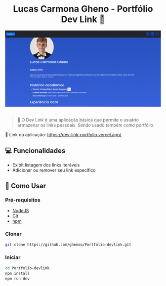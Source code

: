 <br />

  <h1 align="center"> Lucas Carmona Gheno - Portfólio Dev Link 🧠 </h1>

<div align="center"><img src="/assets/Screenshot_1.png"></div>

<br>

> :mag_right: O Dev Link é uma aplicação básica que permite o usuário armazenar os links pessoais. Sendo usado também como portfólio.
> <br>

:paperclip: Link da aplicação: https://dev-link-portfolio.vercel.app/

## :computer: Funcionalidades

- Exibit listagem dos links iteráveis
- Adicionar ou remover seu link específico

## :round_pushpin: Como Usar

<h3>Pré-requisitos</h3>

- [NodeJS](https://github.com/)
- [Git](https://github.com)
- [npm](https://www.npmjs.com/)

<h3>Clonar</h3>

```bash
git clone https://github.com/ghenoo/Portfolio-devlink.git
```

<h3>Iniciar</h3>

```bash
cd Portfolio-devlink
npm install
npm run dev
```


  </tr>
</table>
